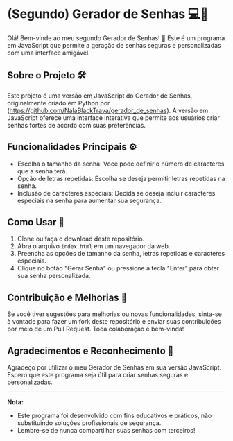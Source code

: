 # (Segundo) Gerador de Senhas 💻🔐

Olá! Bem-vinde ao meu segundo Gerador de Senhas!
👋 Este é um programa em JavaScript que permite a geração de senhas seguras e personalizadas com uma interface amigável.

## Sobre o Projeto 🛠️

Este projeto é uma versão em JavaScript do Gerador de Senhas, originalmente criado em Python por (https://github.com/NalaBlackTrava/gerador_de_senhas).
A versão em JavaScript oferece uma interface interativa que permite aos usuários criar senhas fortes de acordo com suas preferências.

## Funcionalidades Principais ⚙️

- Escolha o tamanho da senha: Você pode definir o número de caracteres que a senha terá.
- Opção de letras repetidas: Escolha se deseja permitir letras repetidas na senha.
- Inclusão de caracteres especiais: Decida se deseja incluir caracteres especiais na senha para aumentar sua segurança.

## Como Usar 🚀

1. Clone ou faça o download deste repositório.
2. Abra o arquivo `index.html` em um navegador da web.
3. Preencha as opções de tamanho da senha, letras repetidas e caracteres especiais.
4. Clique no botão "Gerar Senha" ou pressione a tecla "Enter" para obter sua senha personalizada.

## Contribuição e Melhorias 💬

Se você tiver sugestões para melhorias ou novas funcionalidades, sinta-se à vontade para fazer um fork deste repositório e enviar suas contribuições por meio de um Pull Request. Toda colaboração é bem-vinda!

## Agradecimentos e Reconhecimento 👏

Agradeço por utilizar o meu Gerador de Senhas em sua versão JavaScript.
Espero que este programa seja útil para criar senhas seguras e personalizadas.

---

**Nota:**
- Este programa foi desenvolvido com fins educativos e práticos, não substituindo soluções profissionais de segurança.
- Lembre-se de nunca compartilhar suas senhas com terceiros!
